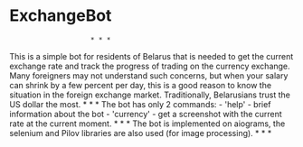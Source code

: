 # ExchangeBot
			            * * *
This is a simple bot for residents of Belarus that is needed to get
the current exchange rate and track the progress of trading on the
currency exchange. Many foreigners may not understand such concerns,
but when your salary can shrink by a few percent per day, this is a
good reason to know the situation in the foreign exchange market.
Traditionally, Belarusians trust the US dollar the most.
			            * * *
The bot has only 2 commands:
	- 'help' 	- brief information about the bot
	- 'currency' 	- get a screenshot with the current rate at the current moment.
			            * * *
The bot is implemented on aiograms, the selenium and Pilov libraries
are also used (for image processing).
			            * * *